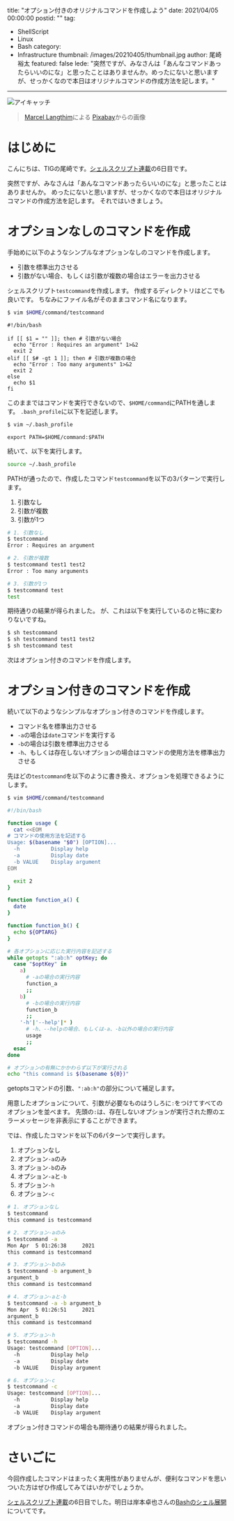 title: "オプション付きのオリジナルコマンドを作成しよう"
date: 2021/04/05 00:00:00
postid: ""
tag:
  - ShellScript
  - Linux
  - Bash
category:
  - Infrastructure
thumbnail: /images/20210405/thumbnail.jpg
author: 尾崎裕太
featured: false
lede: "突然ですが、みなさんは「あんなコマンドあったらいいのにな」と思ったことはありませんか。めったにないと思いますが、せっかくなので本日はオリジナルコマンドの作成方法を記します。"
---

<img src="/images/20210405/penguin-2108955_1280.jpg" alt="アイキャッチ" loading="lazy">

> [Marcel Langthim](https://pixabay.com/ja/users/pixel-mixer-1197643/?utm_source=link-attribution&utm_medium=referral&utm_campaign=image&utm_content=1703294)による [Pixabay](https://pixabay.com/ja/?utm_source=link-attribution&utm_medium=referral&utm_campaign=image&utm_content=1703294)からの画像

# はじめに
こんにちは、TIGの尾崎です。[シェルスクリプト連載](articles/20210321/)の6日目です。

突然ですが、みなさんは「あんなコマンドあったらいいのにな」と思ったことはありませんか。
めったにないと思いますが、せっかくなので本日はオリジナルコマンドの作成方法を記します。
それではいきましょう。

# オプションなしのコマンドを作成
手始めに以下のようなシンプルなオプションなしのコマンドを作成します。

- 引数を標準出力させる
- 引数がない場合、もしくは引数が複数の場合はエラーを出力させる

シェルスクリプト`testcommand`を作成します。
作成するディレクトリはどこでも良いです。
ちなみにファイル名がそのままコマンド名になります。

~~~bash
$ vim $HOME/command/testcommand
~~~

~~~bash:testcommand
#!/bin/bash

if [[ $1 = "" ]]; then # 引数がない場合
  echo "Error : Requires an argument" 1>&2
  exit 2
elif [[ $# -gt 1 ]]; then # 引数が複数の場合
  echo "Error : Too many arguments" 1>&2
  exit 2
else
  echo $1
fi
~~~

このままではコマンドを実行できないので、`$HOME/command`にPATHを通します。
`.bash_profile`に以下を記述します。

~~~bash
$ vim ~/.bash_profile
~~~

~~~bash:.bash_profile
export PATH=$HOME/command:$PATH
~~~

続いて、以下を実行します。

~~~bash
source ~/.bash_profile
~~~

PATHが通ったので、作成したコマンド`testcommand`を以下の3パターンで実行します。

1. 引数なし
2. 引数が複数
3. 引数が1つ

~~~bash
# 1. 引数なし
$ testcommand
Error : Requires an argument

# 2. 引数が複数
$ testcommand test1 test2
Error : Too many arguments

# 3. 引数が1つ
$ testcommand test
test
~~~

期待通りの結果が得られました。
が、これは以下を実行しているのと特に変わりないですね。

~~~bash
$ sh testcommand
$ sh testcommand test1 test2
$ sh testcommand test
~~~

次はオプション付きのコマンドを作成します。

# オプション付きのコマンドを作成
続いて以下のようなシンプルなオプション付きのコマンドを作成します。

- コマンド名を標準出力させる
- `-a`の場合は`date`コマンドを実行する
- `-b`の場合は引数を標準出力させる
- `-h`、もしくは存在しないオプションの場合はコマンドの使用方法を標準出力させる

先ほどの`testcommand`を以下のように書き換え、オプションを処理できるようにします。

~~~bash
$ vim $HOME/command/testcommand
~~~

~~~bash testcommand
#!/bin/bash

function usage {
  cat <<EOM
# コマンドの使用方法を記述する
Usage: $(basename "$0") [OPTION]...
  -h          Display help
  -a          Display date
  -b VALUE    Display argument
EOM

  exit 2
}

function function_a() {
  date
}

function function_b() {
  echo ${OPTARG}
}

# 各オプションに応じた実行内容を記述する
while getopts ":ab:h" optKey; do
  case "$optKey" in
    a)
      # -aの場合の実行内容
      function_a
      ;;
    b)
      # -bの場合の実行内容
      function_b
      ;;
    '-h'|'--help'|* )
      # -h、--helpの場合、もしくは-a、-b以外の場合の実行内容
      usage
      ;;
  esac
done

# オプションの有無にかかわらず以下が実行される
echo "this command is $(basename ${0})"
~~~

getoptsコマンドの引数、`":ab:h"`の部分について補足します。

用意したオプションについて、引数が必要なものはうしろに`:`をつけてすべてのオプションを並べます。
先頭の`:`は、存在しないオプションが実行された際のエラーメッセージを非表示にすることができます。

では、作成したコマンドを以下の6パターンで実行します。

1. オプションなし
2. オプション`-a`のみ
3. オプション`-b`のみ
4. オプション`-a`と`-b`
5. オプション`-h`
6. オプション`-c`

~~~bash
# 1. オプションなし
$ testcommand
this command is testcommand

# 2. オプション-aのみ
$ testcommand -a
Mon Apr  5 01:26:38     2021
this command is testcommand

# 3. オプション-bのみ
$ testcommand -b argument_b
argument_b
this command is testcommand

# 4. オプション-aと-b
$ testcommand -a -b argument_b
Mon Apr  5 01:26:51     2021
argument_b
this command is testcommand

# 5. オプション-h
$ testcommand -h
Usage: testcommand [OPTION]...
  -h          Display help
  -a          Display date
  -b VALUE    Display argument

# 6. オプション-c
$ testcommand -c
Usage: testcommand [OPTION]...
  -h          Display help
  -a          Display date
  -b VALUE    Display argument
~~~

オプション付きコマンドの場合も期待通りの結果が得られました。

# さいごに

今回作成したコマンドはまったく実用性がありませんが、便利なコマンドを思いついた方はぜひ作成してみてはいかがでしょうか。

[シェルスクリプト連載](articles/20210321/)の6日目でした。明日は岸本卓也さんの[Bashのシェル展開](/articles/20210406/)についてです。
